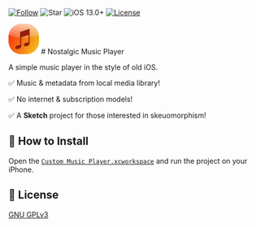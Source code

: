 [![Follow](https://img.shields.io/github/followers/yusif-projects?style=social)](https://github.com/yusif-projects)
![Star](https://img.shields.io/github/stars/yusif-projects/NostalgicMusicPlayer?style=social)
![iOS 13.0+](https://img.shields.io/badge/iOS-13.0%2B-blue.svg)
[![License](https://img.shields.io/github/license/yusif-projects/NostalgicMusicPlayer)](https://github.com/yusif-projects/NostalgicMusicPlayer/blob/main/LICENSE)

<img src="https://github.com/yusif-projects/NostalgicMusicPlayer/blob/main/Custom%20Music%20Player/Resources/Assets.xcassets/AppIcon.appiconset/Artboard%401024x1024.png" width="60" style="border-radius: 25px;"/> # Nostalgic Music Player

A simple music player in the style of old iOS.

✅ Music & metadata from local media library!

✅ No internet & subscription models!

✅ A **Sketch** project for those interested in skeuomorphism!

## 🎵 How to Install

Open the [`Custom Music Player.xcworkspace`](https://github.com/yusif-projects/NostalgicMusicPlayer/tree/main/Custom%20Music%20Player.xcworkspace) and run the project on your iPhone.

## 📝 License

[GNU GPLv3](https://choosealicense.com/licenses/gpl-3.0/)